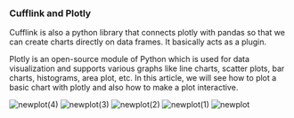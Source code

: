 ### Cufflink and Plotly

Cufflink is also a python library that connects plotly with pandas so that we can create charts directly on data frames. It basically acts as a plugin.

Plotly is an open-source module of Python which is used for data visualization and supports various graphs like line charts, scatter plots, bar charts, histograms, area plot, etc. In this article, we will see how to plot a basic chart with plotly and also how to make a plot interactive.

![newplot(4)](https://user-images.githubusercontent.com/95676591/174430138-216b77aa-a2a6-444a-9a9f-0811ca6cbd23.png)
![newplot(3)](https://user-images.githubusercontent.com/95676591/174430142-218d9fb5-642a-424d-a5c5-26b66482e5f0.png)
![newplot(2)](https://user-images.githubusercontent.com/95676591/174430144-53e610a8-187a-4da7-ba07-83843ee1b85a.png)
![newplot(1)](https://user-images.githubusercontent.com/95676591/174430146-6a285dbf-577f-40c5-bb0a-96163a27bac4.png)
![newplot](https://user-images.githubusercontent.com/95676591/174430149-c864d902-c992-46f0-9aa0-a52c7f166586.png)
